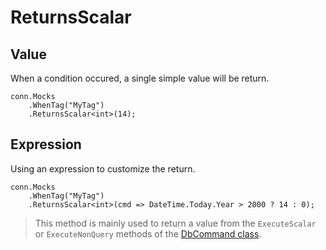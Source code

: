 # ReturnsScalar

## Value

When a condition occured, a single simple value will be return.

```CSharp
conn.Mocks
    .WhenTag("MyTag")
    .ReturnsScalar<int>(14);
```

## Expression

Using an expression to customize the return.

```CSharp
conn.Mocks
    .WhenTag("MyTag")
    .ReturnsScalar<int>(cmd => DateTime.Today.Year > 2000 ? 14 : 0);
```

> This method is mainly used to return a value from the 
> `ExecuteScalar` or `ExecuteNonQuery` methods of the [DbCommand class](https://docs.microsoft.com/dotnet/api/system.data.common.dbcommand).